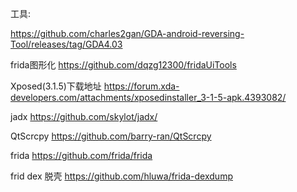 工具:


https://github.com/charles2gan/GDA-android-reversing-Tool/releases/tag/GDA4.03

frida图形化
https://github.com/dqzg12300/fridaUiTools

Xposed(3.1.5)下载地址
https://forum.xda-developers.com/attachments/xposedinstaller_3-1-5-apk.4393082/

jadx
https://github.com/skylot/jadx/

QtScrcpy
https://github.com/barry-ran/QtScrcpy

frida
https://github.com/frida/frida

frid dex 脱壳
https://github.com/hluwa/frida-dexdump

